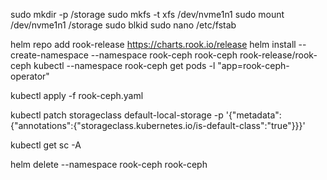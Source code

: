 sudo mkdir -p /storage
sudo mkfs -t xfs /dev/nvme1n1
sudo mount /dev/nvme1n1 /storage
sudo blkid
sudo nano /etc/fstab


helm repo add rook-release https://charts.rook.io/release
helm install --create-namespace --namespace rook-ceph rook-ceph rook-release/rook-ceph
kubectl --namespace rook-ceph get pods -l "app=rook-ceph-operator"

kubectl apply -f rook-ceph.yaml



kubectl patch storageclass default-local-storage -p '{"metadata": {"annotations":{"storageclass.kubernetes.io/is-default-class":"true"}}}'


kubectl get sc -A



helm delete --namespace rook-ceph rook-ceph